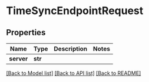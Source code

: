 # TimeSyncEndpointRequest

## Properties

Name | Type | Description | Notes
------------ | ------------- | ------------- | -------------
**server** | **str** |  | 

[[Back to Model list]](../#documentation-for-models) [[Back to API list]](../#documentation-for-api-endpoints) [[Back to README]](../)


